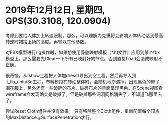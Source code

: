 # 2019年12月12日, 星期四, GPS(30.3108, 120.0904)

考虑到要给人体加上转速限制。那么，可以理解为克重将会影响人体转动达到最高转速时裙摆上扬的高度。再辅以其他参数。

对FBX模型进行rig操作时，如果想使用骨骼映射模板（*.ht文件）应用到某个fbx模型上，那么需要先Clear一下所有已映射好的节点。否则直接Load会造成映射不正确。

很奇怪。从tshow工程把人体加dress1导出到空工程。然后再导入到lt_lib_unity3d工程，布料模拟在转动整体时，会随机地崩溃掉，出现黑色的带子围在腰上，另外还有一些破碎的布片，破碎布片的背面呈现黑色。在Scene视图看wireframe会发现确实是破掉了。但是破掉那些洞洞网格消失了，不知道飞那里去了。

尝试Reset Cloth组件并没有效果。
只有移除整个Cloth组件，重新配置每个顶点的MaxDistance与SurfacePenetration才行。
